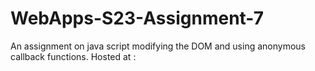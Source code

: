 # WebApps-S23-Assignment-7
An assignment on java script modifying the DOM and using anonymous callback functions.
Hosted at :
